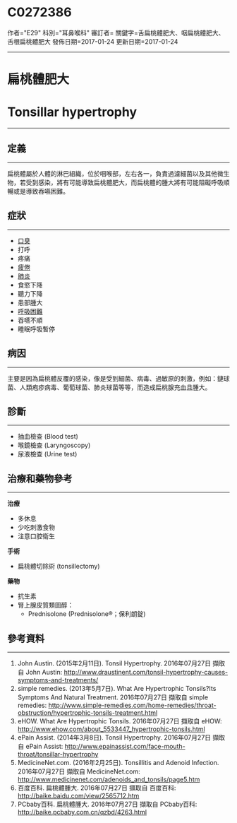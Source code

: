 # C0272386
作者="E29"
科別="耳鼻喉科"
審訂者=
關鍵字=舌扁桃體肥大、咽扁桃體肥大、舌根扁桃體肥大
發佈日期=2017-01-24
更新日期=2017-01-24

----------
# 扁桃體肥大
# Tonsillar hypertrophy
----------
## 定義
----------

扁桃體屬於人體的淋巴組織，位於咽喉部，左右各一，負責過濾細菌以及其他微生物，若受到感染，將有可能導致扁桃體肥大，而扁桃體的腫大將有可能阻礙呼吸順暢或是導致吞嚥困難。

## 症狀
----------
- [口臭](C0018520)
- 打呼
- 疼痛
- [疲倦](C0015672)
- [肺炎](C0032285)
- 食慾下降
- 聽力下降
- 患部腫大
- [呼吸困難](C0013404)
- 吞嚥不順
- 睡眠呼吸暫停
## 病因
----------

主要是因為扁桃體反覆的感染，像是受到細菌、病毒、過敏原的刺激，例如：鏈球菌、人類疱疹病毒、葡萄球菌、肺炎球菌等等，而造成扁桃腺充血且腫大。

## 診斷
----------
- 抽血檢查 (Blood test)
- 喉鏡檢查 (Laryngoscopy)
- 尿液檢查 (Urine test)
## 治療和藥物參考
----------

**治療**

- 多休息
- 少吃刺激食物
- 注意口腔衛生

**手術**

-  扁桃體切除術 (tonsillectomy)

**藥物**

- 抗生素
- 腎上腺皮質類固醇：
  - Prednisolone (Prednisolone®；保利朗錠)
## 參考資料
----------
1. John Austin. (2015年2月11日). Tonsil Hypertrophy. 2016年07月27日 擷取自 John Austin:
  http://www.draustinent.com/tonsil-hypertrophy-causes-symptoms-and-treatments/
2. simple remedies. (2013年5月7日). What Are Hypertrophic Tonsils?Its Symptoms And Natural Treatment. 2016年07月27日 擷取自 simple remedies:
  http://www.simple-remedies.com/home-remedies/throat-obstruction/hypertrophic-tonsils-treatment.html
3. eHOW. What Are Hypertrophic Tonsils. 2016年07月27日 擷取自 eHOW:
  http://www.ehow.com/about_5533447_hypertrophic-tonsils.html
4. ePain Assist. (2014年3月8日). Tonsil Hypertrophy. 2016年07月27日 擷取自 ePain Assist:
  http://www.epainassist.com/face-mouth-throat/tonsillar-hypertrophy
5. MedicineNet.com. (2016年2月25日). Tonsillitis and Adenoid Infection. 2016年07月27日 擷取自 MedicineNet.com:
  http://www.medicinenet.com/adenoids_and_tonsils/page5.htm
6. 百度百科. 扁桃體腫大. 2016年07月27日 擷取自 百度百科:
  http://baike.baidu.com/view/2565712.htm
7. PCbaby百科. 扁桃體腫大. 2016年07月27日 擷取自 PCbaby百科:
  http://baike.pcbaby.com.cn/qzbd/4263.html

